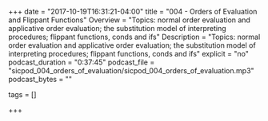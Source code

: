 +++
date = "2017-10-19T16:31:21-04:00"
title = "004 - Orders of Evaluation and Flippant Functions"
Overview = "Topics: normal order evaluation and applicative order evaluation; the substitution model of interpreting procedures; flippant functions, conds and ifs"
Description = "Topics: normal order evaluation and applicative order evaluation; the substitution model of interpreting procedures; flippant functions, conds and ifs"
explicit = "no"
podcast_duration = "0:37:45"
podcast_file = "sicpod_004_orders_of_evaluation/sicpod_004_orders_of_evaluation.mp3"
podcast_bytes = ""

tags = []

+++



